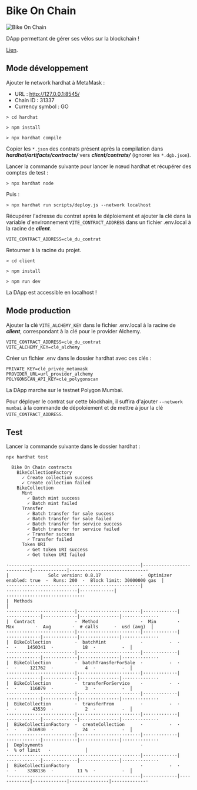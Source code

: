 # Bike On Chain

![Bike On Chain](http://bike-on-chain.vercel.app/logo.png)

DApp permettant de gérer ses vélos sur la blockchain ! 

[Lien](http://bike-on-chain.vercel.app/).

## Mode développement

Ajouter le network hardhat à MetaMask :

- URL : http://127.0.0.1:8545/
- Chain ID : 31337
- Currency symbol : GO

```
> cd hardhat

> npm install

> npx hardhat compile
```

Copier les `*.json` des contrats présent après la compilation dans ***hardhat/artifacts/contracts/*** vers ***client/contrats/*** (ignorer les `*.dgb.json`).

Lancer la commande suivante pour lancer le nœud hardhat et récupérer des comptes de test :

```
> npx hardhat node
```

Puis :

```
> npx hardhat run scripts/deploy.js --network localhost
```

Récupérer l'adresse du contrat après le déploiement et ajouter la clé dans la variable d'environnement `VITE_CONTRACT_ADDRESS` dans un fichier .env.local à la racine de ***client***.

````
VITE_CONTRACT_ADDRESS=clé_du_contrat
````

Retourner à la racine du projet.

```
> cd client

> npm install

> npm run dev
```

La DApp est accessible en localhost !

## Mode production

Ajouter la clé `VITE_ALCHEMY_KEY` dans le fichier .env.local à la racine de ***client***, correspondant à la clé pour le provider Alchemy.

````
VITE_CONTRACT_ADDRESS=clé_du_contrat
VITE_ALCHEMY_KEY=clé_alchemy
````

Créer un fichier .env dans le dossier hardhat avec ces clés :

````
PRIVATE_KEY=clé_privée_metamask
PROVIDER_URL=url_provider_alchemy
POLYGONSCAN_API_KEY=clé_polygonscan
````

La DApp marche sur le testnet Polygon Mumbai.

Pour déployer le contrat sur cette blockhain, il suffira d'ajouter `--network mumbai` à la commande de dépoloiement et de mettre à jour la clé `VITE_CONTRACT_ADDRESS`.

## Test

Lancer la commande suivante dans le dossier hardhat :

````
npx hardhat test
````

```
  Bike On Chain contracts
    BikeCollectionFactory
      ✓ Create collection success
      ✓ Create collection failed
    BikeCollection
      Mint
        ✓ Batch mint success
        ✓ Batch mint failed
      Transfer
        ✓ Batch transfer for sale success
        ✓ Batch transfer for sale failed
        ✓ Batch transfer for service success
        ✓ Batch transfer for service failed
        ✓ Transfer success
        ✓ Transfer failed
      Token URI
        ✓ Get token URI success
        ✓ Get token URI failed

·--------------------------------------------------|---------------------------|-------------|-----------------------------·
|               Solc version: 0.8.17               ·  Optimizer enabled: true  ·  Runs: 200  ·  Block limit: 30000000 gas  │
···················································|···························|·············|······························
|  Methods                                                                                                                 │
··························|························|·············|·············|·············|···············|··············
|  Contract               ·  Method                ·  Min        ·  Max        ·  Avg        ·  # calls      ·  usd (avg)  │
··························|························|·············|·············|·············|···············|··············
|  BikeCollection         ·  batchMint             ·          -  ·          -  ·    1450341  ·           18  ·          -  │
··························|························|·············|·············|·············|···············|··············
|  BikeCollection         ·  batchTransferForSale  ·          -  ·          -  ·     121762  ·            4  ·          -  │
··························|························|·············|·············|·············|···············|··············
|  BikeCollection         ·  transferForService    ·          -  ·          -  ·     116079  ·            3  ·          -  │
··························|························|·············|·············|·············|···············|··············
|  BikeCollection         ·  transferFrom          ·          -  ·          -  ·      43539  ·            2  ·          -  │
··························|························|·············|·············|·············|···············|··············
|  BikeCollectionFactory  ·  createCollection      ·          -  ·          -  ·    2616930  ·           24  ·          -  │
··························|························|·············|·············|·············|···············|··············
|  Deployments                                     ·                                         ·  % of limit   ·             │
···················································|·············|·············|·············|···············|··············
|  BikeCollectionFactory                           ·          -  ·          -  ·    3288136  ·         11 %  ·          -  │
·--------------------------------------------------|-------------|-------------|-------------|---------------|-------------·
```